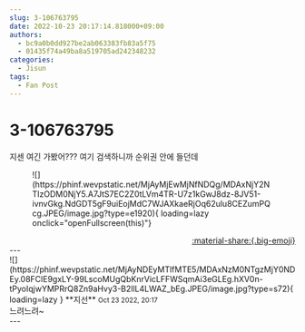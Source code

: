 ```yaml
---
slug: 3-106763795
date: 2022-10-23 20:17:14.818000+09:00
authors:
  - bc9a0b0dd927be2ab063383fb83a5f75
  - 01435f74a49ba8a519705ad242348232
categories:
  - Jisun
tags:
  - Fan Post
---
```


# 3-106763795

<div class="post-container" markdown="1">
<div class="content-container md-sidebar__scrollwrap" markdown="1">

지센 여긴 가봤어??? 여기 검색하니까 순위권 안에 들던데
<figure markdown="1">
![](https://phinf.wevpstatic.net/MjAyMjEwMjNfNDQg/MDAxNjY2NTIzODM0NjY5.A7JtS7EC2Z0tLVm4TR-U7z1kGwJ8dz-8JV51-ivnvGkg.NdGDT5gF9uiEojMdC7WJAXkaeRjOq62ulu8CEZumPQcg.JPEG/image.jpg?type=e1920){ loading=lazy onclick="openFullscreen(this)"}
</figure>


</div>
</div>

<div style="text-align: right;" markdown="1">
<a href="https://weverse.io/fromis9/fanpost/3-106763795" style="text-align: right;">:material-share:{.big-emoji}</a>
</div>
---

<div class="comments-container md-sidebar__scrollwrap" markdown="1">
<div class="comment" markdown="1">
<div class='id-container' markdown="1">
![](https://phinf.wevpstatic.net/MjAyNDEyMTlfMTE5/MDAxNzM0NTgzMjY0NDEy.08FClE9gxLY-99LscoMUgQbKnrVicLFFWSqmAi3eGLEg.hXV0n-tPyoIqjwYMPRrQ8Zn9aHvy3-B2llL4LWAZ_bEg.JPEG/image.jpg?type=s72){ loading=lazy }
**<span class="artist">지선</span>** <small>Oct 23 2022, 20:17</small><br>
</div>
<div class='comment-body' markdown="1">
느려느려~ 
</div>
</div>
</div>
---

